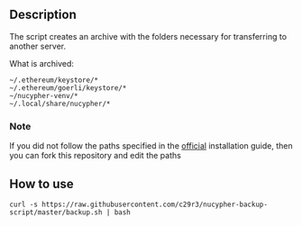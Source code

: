 ## Description
The script creates an archive with the folders necessary for transferring to another server.  

What is archived:  
```
~/.ethereum/keystore/*
~/.ethereum/goerli/keystore/*
~/nucypher-venv/*
~/.local/share/nucypher/*
```

### Note
If you did not follow the paths specified in the [official](https://docs.nucypher.com/en/latest/guides/installation_guide.html) installation guide, then you can fork this repository and edit the paths

## How to use
`curl -s https://raw.githubusercontent.com/c29r3/nucypher-backup-script/master/backup.sh | bash`

